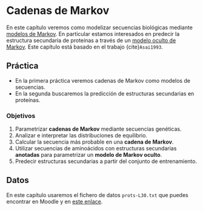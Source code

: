 <!-- #region -->
# Cadenas de Markov

En este capítulo veremos como modelizar secuencias biológicas mediante [modelos de Markov](https://en.wikipedia.org/wiki/Markov_model). En particular estamos interesados en predecir la estructura secundaria de proteínas a través de un [modelo oculto de Markov](https://en.wikipedia.org/wiki/Hidden_Markov_model). Este capítulo está basado en el trabajo {cite}`Asai1993`.


## Práctica

* En la primera práctica veremos cadenas de Markov como modelos de secuencias. 
* En la segunda buscaremos la predicción de estructuras secundarias en proteínas.

### Objetivos

1. Parametrizar __cadenas de Markov__ mediante secuencias genéticas.
2. Analizar e interpretar las distribuciones de equilibrio.
3. Calcular la secuencia más probable en una __cadena de Markov__.
4. Utilizar secuencias de aminoácidos con estructuras secundarias __anotadas__ para parametrizar un __modelo de Markov oculto__.
5. Predecir estructuras secundarias a partir del conjunto de entrenamiento.

## Datos

En este capítulo usaremos el fichero de datos `prots-L30.txt` que puedes encontrar en Moodle y en <a href="./data/prots-L30.txt"> este enlace</a>.



<!-- #endregion -->
